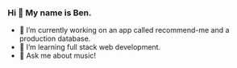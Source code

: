 ### Hi 👋 My name is Ben. 

- 🔭 I’m currently working on an app called recommend-me and a production database.
- 🌱 I’m learning full stack web development.
- 💬 Ask me about music!
<!-- 
## 🔔 𝙼𝚢 𝙻𝚊𝚝𝚎𝚜𝚝 𝙶𝚒𝚝𝙷𝚞𝚋 Stats

![Blaubachs's GitHub stats](https://github-readme-stats.vercel.app/api?username=blaubachs&show_icons=true&theme=radical)

<br /> -->

<!--
**blaubachs/blaubachs** is a ✨ _special_ ✨ repository because its `README.md` (this file) appears on your GitHub profile.

<!--  -->

<!-- [![Ben's GitHub stats](https://github-readme-stats.vercel.app/api?username=blaubachs)](https://github.com/anuraghazra/github-readme-stats) -->
<!-- Here are some ideas to get you started:

- 🔭 I’m currently working on ...
- 🌱 I’m currently learning ...
- 👯 I’m looking to collaborate on ...
- 🤔 I’m looking for help with ...
- 💬 Ask me about ...
- 📫 How to reach me: ...
- 😄 Pronouns: ...
- ⚡ Fun fact: ...
-->
